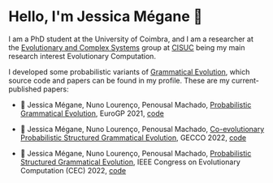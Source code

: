 # Hello, I'm Jessica Mégane 👋

I am a PhD student at the University of Coimbra, and I am a researcher at the [Evolutionary and Complex Systems](https://twitter.com/ecoscisuc) group at [CISUC](https://www.cisuc.uc.pt/en) being my main research interest Evolutionary Computation.

I developed some probabilistic variants of [Grammatical Evolution](https://www.springer.com/gp/book/9781402074448), which source code and papers can be found in my profile. These are my current-published papers:

- 📄 Jessica Mégane, Nuno Lourenço, Penousal Machado, [Probabilistic Grammatical Evolution](https://link.springer.com/chapter/10.1007/978-3-030-72812-0_13), EuroGP 2021, [code](https://github.com/jessicamegane/pge)
  
- 📄 Jessica Mégane, Nuno Lourenço, Penousal Machado, [Co-evolutionary Probabilistic Structured Grammatical Evolution](https://dl.acm.org/doi/abs/10.1145/3512290.3528833), GECCO 2022, [code](https://github.com/jessicamegane/co-psge)
  
- 📄 Jessica Mégane, Nuno Lourenço, Penousal Machado, [Probabilistic Structured Grammatical Evolution](https://ieeexplore.ieee.org/document/9870397), IEEE Congress on Evolutionary Computation (CEC) 2022, [code](https://github.com/jessicamegane/psge)


<!--
**jessicamegane/jessicamegane** is a ✨ _special_ ✨ repository because its `README.md` (this file) appears on your GitHub profile.

Here are some ideas to get you started:

- 🔭 I’m currently working on ...
- 🌱 I’m currently learning ...
- 👯 I’m looking to collaborate on ...
- 🤔 I’m looking for help with ...
- 💬 Ask me about ...
- 📫 How to reach me: ...
- 😄 Pronouns: ...
- ⚡ Fun fact: ...
-->
